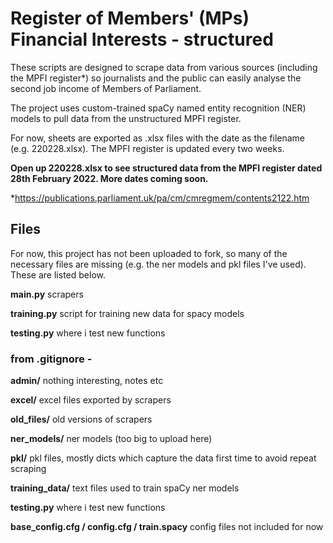# Register of Members' (MPs) Financial Interests - structured

These scripts are designed to scrape data from various sources (including the MPFI register*) so journalists and the public can easily analyse the second job income of Members of Parliament.

The project uses custom-trained spaCy named entity recognition (NER) models to pull data from the unstructured MPFI register.

For now, sheets are exported as .xlsx files with the date as the filename (e.g. 220228.xlsx). The MPFI register is updated every two weeks.

**Open up 220228.xlsx to see structured data from the MPFI register dated 28th February 2022. More dates coming soon.**

*https://publications.parliament.uk/pa/cm/cmregmem/contents2122.htm

## Files

For now, this project has not been uploaded to fork, so many of the necessary files are missing (e.g. the ner models and pkl files I've used). These are listed below.

**main.py** scrapers

**training.py** script for training new data for spacy models

**testing.py** where i test new functions

### from .gitignore -

**admin/** nothing interesting, notes etc

**excel/** excel files exported by scrapers

**old_files/** old versions of scrapers

**ner_models/** ner models (too big to upload here)

**pkl/** pkl files, mostly dicts which capture the data first time to avoid repeat scraping

**training_data/** text files used to train spaCy ner models

**testing.py** where i test new functions

**base_config.cfg / config.cfg / train.spacy** config files not included for now
